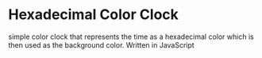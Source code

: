 # Hexadecimal Color Clock
simple color clock that represents the time as a hexadecimal color which is then used as the background color. Written in JavaScript
